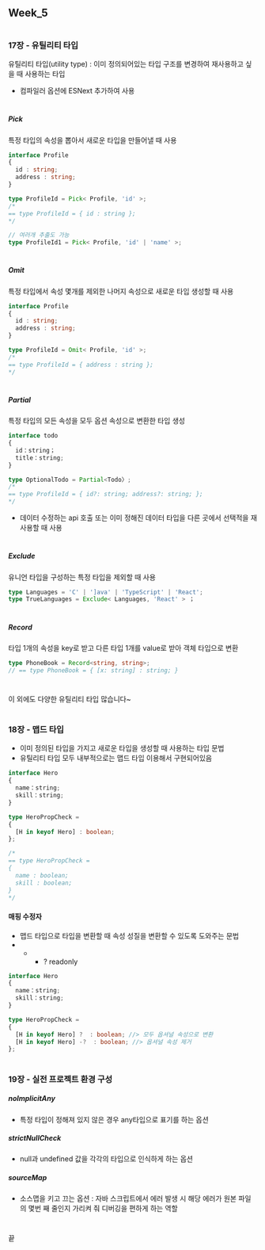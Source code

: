 ## Week_5
#
#
### 17장 - 유틸리티 타입
유틸리티 타입(utility type) : 이미 정의되어있는 타입 구조를 변경하여 재사용하고 싶을 때 사용하는 타입
- 컴파일러 옵션에 ESNext 추가하여 사용
#
##### Pick
특정 타입의 속성을 뽑아서 새로운 타입을 만들어낼 때 사용
```typescript 
interface Profile
{
  id : string;
  address : string;
}

type ProfileId = Pick< Profile, 'id' >;
/*
== type ProfileId = { id : string };
*/

// 여러개 추출도 가능
type ProfileId1 = Pick< Profile, 'id' | 'name' >;
```
#
##### Omit
특정 타입에서 속성 몇개를 제외한 나머지 속성으로 새로운 타입 생성할 때 사용
```typescript 
interface Profile
{
  id : string;
  address : string;
}

type ProfileId = Omit< Profile, 'id' >;
/*
== type ProfileId = { address : string };
*/
```
#
##### Partial
특정 타입의 모든 속성을 모두 옵션 속성으로 변환한 타입 생성
```typescript 
interface todo
{
  id：string；
  title：string;
}

type OptionalTodo = Partial<Todo〉;
/*
== type ProfileId = { id?: string; address?: string; };
*/
```
- 데이터 수정하는 api 호출 또는 이미 정해진 데이터 타입을 다른 곳에서 선택적을 재사용할 때 사용
#
##### Exclude
유니언 타입을 구성하는 특정 타입을 제외할 때 사용
```typescript 
type Languages = 'C' | ']ava' | 'TypeScript' | 'React';
type TrueLanguages = Exclude< Languages, 'React' > ；
```
#
##### Record
타입 1개의 속성을 key로 받고 다른 타입 1개를 value로 받아 객체 타입으로 변환
```typescript 
type PhoneBook = Record<string, string>;
// == type PhoneBook = { [x: string] : string; }
```
#
이 외에도 다양한 유틸리티 타입 많습니다~
#
#
### 18장 - 맵드 타입
- 이미 정의된 타입을 가지고 새로운 타입을 생성할 때 사용하는 타입 문법
- 유틸리티 타입 모두 내부적으로는 맵드 타입 이용해서 구현되어있음
```typescript 
interface Hero
{
  name：string;
  skill：string;
}

type HeroPropCheck =
{
  [H in keyof Hero] : boolean;
};

/*
== type HeroPropCheck =
{
  name : boolean;
  skill : boolean;
}
*/
```
#### 매핑 수정자
- 맵드 타입으로 타입을 변환할 때 속성 성질을 변환할 수 있도록 도와주는 문법
- + - ? readonly
```typescript 
interface Hero
{
  name：string;
  skill：string;
}

type HeroPropCheck =
{
  [H in keyof Hero] ?  : boolean; //> 모두 옵셔널 속성으로 변환
  [H in keyof Hero] -?  : boolean; //> 옵셔널 속성 제거
};
```
#
#
### 19장 - 실전 프로젝트 환경 구성
##### noImplicitAny
- 특정 타입이 정해져 있지 않은 경우 any타입으로 표기를 하는 옵션
##### strictNullCheck
- null과 undefined 값을 각각의 타입으로 인식하게 하는 옵션
##### sourceMap
- 소스맵을 키고 끄는 옵션 : 자바 스크립트에서 에러 발생 시 해당 에러가 원본 파일의 몇번 째 줄인지 가리켜 줘 디버깅을 편하게 하는 역할
#
끝

